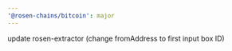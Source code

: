 ```yaml
---
'@rosen-chains/bitcoin': major
---
```


update rosen-extractor (change fromAddress to first input box ID)
